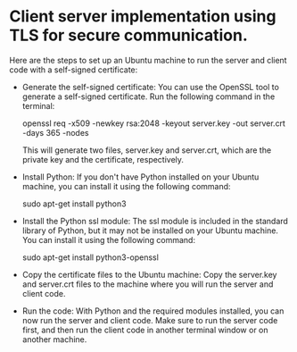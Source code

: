 # Client server implementation using TLS for secure communication.

Here are the steps to set up an Ubuntu machine to run the server and client code with a self-signed certificate:

- Generate the self-signed certificate: You can use the OpenSSL tool to generate a self-signed certificate. Run the following command in the terminal:

  openssl req -x509 -newkey rsa:2048 -keyout server.key -out server.crt -days 365 -nodes
  
  This will generate two files, server.key and server.crt, which are the private key and the certificate, respectively.

- Install Python: If you don't have Python installed on your Ubuntu machine, you can install it using the following command:

  sudo apt-get install python3

- Install the Python ssl module: The ssl module is included in the standard library of Python, but it may not be installed on your Ubuntu machine. You can install it using the following command:

  sudo apt-get install python3-openssl

- Copy the certificate files to the Ubuntu machine: Copy the server.key and server.crt files to the machine where you will run the server and client code.

- Run the code: With Python and the required modules installed, you can now run the server and client code. Make sure to run the server code first, and then run the client code in another terminal window or on another machine.
